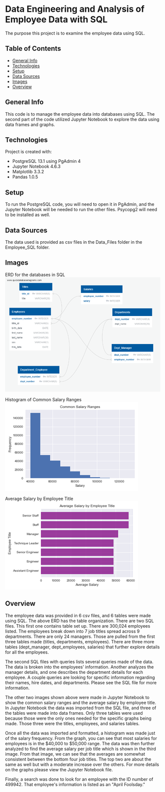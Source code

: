 # Data Engineering and Analysis of Employee Data with SQL

The purpose this project is to examine the employee data using SQL.

## Table of Contents 
* [General Info](#General-info)  
* [Technologies](#technologies)  
* [Setup](#setup)  
* [Data Sources](#data-sources)
* [Images](#images)  
* [Overview](#overview)  

## General Info
This code is to manage the employee data into databases using SQL. The second part of the code utilized Jupyter Notebook to explore the data using data frames and graphs.  

## Technologies
Project is created with:  
* PostgreSQL 13.1 using PgAdmin 4
* Jupyter Notebook 4.6.3  
* Matplotlib 3.3.2  
* Pandas 1.0.5  


## Setup
To run the PostgreSQL code, you will need to open it in PgAdmin, and the Jupyter Notebook will be needed to run the other files. Psycopg2 will need to be installed as well. 

## Data Sources 
The data used is provided as csv files in the Data_Files folder in the Employee_SQL folder. 

## Images
ERD for the databases in SQL
![image](Employee_SQL/ERD_Employee_Data.png)  
  
Histogram of Common Salary Ranges
![image](Employee_Analysis/Common_Salary_Ranges.png)  

Average Salary by Employee Title
![image](Employee_Analysis/Average_Salary_Title.png)  


## Overview
The employee data was provided in 6 csv files, and 6 tables were made using SQL. The above ERD has the table organization. There are two SQL files. This first one contains table set up. There are 300,024 employees listed. The employees break down into 7 job titles spread across 9 departments. There are only 24 managers. Those are pulled from the first three tables made (titles, departments, employees). There are three more tables (dept_manager, dept_employees, salaries) that further explore details for all the employees. 

The second SQL files with queries lists several queries made of the data. The data is broken into the employees’ information. Another analyzes the manager details, and one describes the department details for each employee. A couple queries are looking for specific information regarding their names, hire dates, and departments. Please see the SQL file for more information.  

The other two images shown above were made in Jupyter Notebook to show the common salary ranges and the average salary by employee title. In Jupyter Notebook the data was imported from the SQL file, and three of the tables were made into data frames. Only three tables were used because those were the only ones needed for the specific graphs being made. Those three were the titles, employees, and salaries tables. 

Once all the data was imported and formatted, a histogram was made just of the salary frequency. From the graph, you can see that most salaries for employees is in the $40,000 to $50,000 range. The data was then further analyzed to find the average salary per job title which is shown in the third image. From that image, we can see that the averages are somewhat consistent between the bottom four job titles. The top two are about the same as well but with a moderate increase over the others. For more details on the graphs please view the Jupyter Notebook file. 

Finally, a search was done to look for an employee with the ID number of 499942. That employee's information is listed as an "April Foolsday."